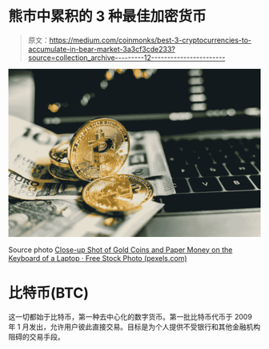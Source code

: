 # 熊市中累积的 3 种最佳加密货币

> 原文：<https://medium.com/coinmonks/best-3-cryptocurrencies-to-accumulate-in-bear-market-3a3cf3cde233?source=collection_archive---------12----------------------->

![](img/5977c35ac1a4343be2da6cf88f14f2af.png)

Source photo [Close-up Shot of Gold Coins and Paper Money on the Keyboard of a Laptop · Free Stock Photo (pexels.com)](https://www.pexels.com/photo/close-up-shot-of-gold-coins-and-paper-money-on-the-keyboard-of-a-laptop-6771178/)

# 比特币(BTC)

这一切都始于比特币，第一种去中心化的数字货币。第一批比特币代币于 2009 年 1 月发出，允许用户彼此直接交易。目标是为个人提供不受银行和其他金融机构阻碍的交易手段。